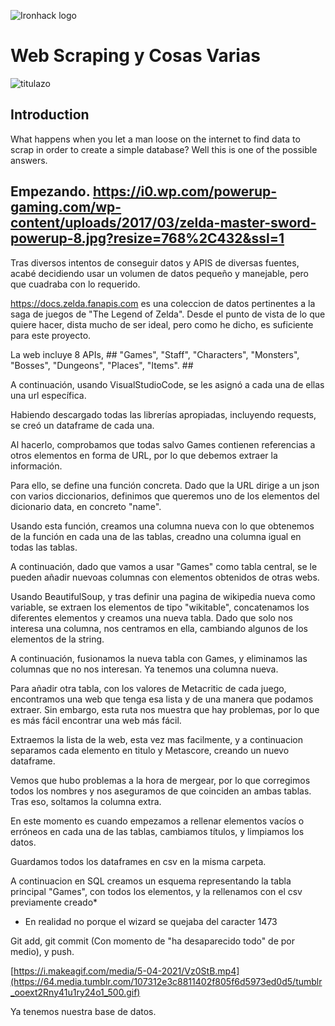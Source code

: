 ![Ironhack logo](https://i.imgur.com/1QgrNNw.png)

# Web Scraping y Cosas Varias

![titulazo](https://store.nintendo.co.uk/_next/image?url=https%3A%2F%2Fassets.nintendo.eu%2Fimage%2Fupload%2Fc_scale%2Cw_767%2Ff_auto%2Fq_auto%2Fv1617717643%2FMNS%2FContent%2520Pages%2520Assets%2FCategory-List%2520Pages%2FFranchises%2FThe%2520Legend%2520of%2520Zelda%2F16.9_Hub_TheLegendofZelda_Logo_NOE.jpg&w=3840&q=75)

## Introduction
What happens when you let a man loose on the internet to find data to scrap in order to create a simple database? Well this is one of the possible answers.





## Empezando. https://i0.wp.com/powerup-gaming.com/wp-content/uploads/2017/03/zelda-master-sword-powerup-8.jpg?resize=768%2C432&ssl=1
Tras diversos intentos de conseguir datos y APIS de diversas fuentes, acabé decidiendo usar un volumen de datos pequeño y manejable, pero que cuadraba con lo requerido.

https://docs.zelda.fanapis.com es una coleccion de datos pertinentes a la saga de juegos de "The Legend of Zelda". Desde el punto de vista de lo que quiere hacer, dista mucho de ser ideal, pero como he dicho, es suficiente para este proyecto.

La web incluye 8 APIs, ## "Games", "Staff", "Characters", "Monsters", "Bosses", "Dungeons", "Places", "Items". ##

A continuación, usando VisualStudioCode, se les asignó a cada una de ellas una url específica.

Habiendo descargado todas las librerías apropiadas, incluyendo requests, se creó un dataframe de cada una.

Al hacerlo, comprobamos que todas salvo Games contienen referencias a otros elementos en forma de URL, por lo que debemos extraer la información.

Para ello, se define una función concreta. Dado que la URL dirige a un json con varios diccionarios, definimos que queremos uno de los elementos del dicionario data, en concreto "name".

Usando esta función, creamos una columna nueva con lo que obtenemos de la función en cada una de las tablas, creadno una columna igual en todas las tablas.

A continuación, dado que vamos a usar "Games" como tabla central, se le pueden añadir nuevoas columnas con elementos obtenidos de otras webs.

Usando BeautifulSoup, y tras definir una pagina de wikipedia nueva como variable, se extraen los elementos de tipo "wikitable", concatenamos los diferentes elementos y creamos una nueva tabla. Dado que solo nos interesa una columna, nos centramos en ella, cambiando algunos de los elementos de la string.

A continuación, fusionamos la nueva tabla con Games, y eliminamos las columnas que no nos interesan. Ya tenemos una columna nueva.

Para añadir otra tabla, con los valores de Metacritic de cada juego, encontramos una web que tenga esa lista y de una manera que podamos extraer. Sin embargo, esta ruta nos muestra que hay problemas, por lo que es más fácil encontrar una web más fácil.

Extraemos la lista de la web, esta vez mas facilmente, y a continuacion separamos cada elemento en titulo y Metascore, creando un nuevo dataframe.

Vemos que hubo problemas a la hora de mergear, por lo que corregimos todos los nombres y nos aseguramos de que coinciden an ambas tablas. Tras eso, soltamos la columna extra.

En este momento es cuando empezamos a rellenar elementos vacíos o erróneos en cada una de las tablas, cambiamos títulos, y limpiamos los datos.

Guardamos todos los dataframes en csv en la misma carpeta.

A continuacion en SQL creamos un esquema representando la tabla principal "Games", con todos los elementos, y la rellenamos con el csv previamente creado*

* En realidad no porque el wizard se quejaba del caracter 1473 

Git add, git commit (Con momento de "ha desaparecido todo" de por medio), y push.


[https://i.makeagif.com/media/5-04-2021/Vz0StB.mp4](https://64.media.tumblr.com/107312e3c8811402f805f6d5973ed0d5/tumblr_ooext2Rny41u1ry24o1_500.gif)

Ya tenemos nuestra base de datos.




